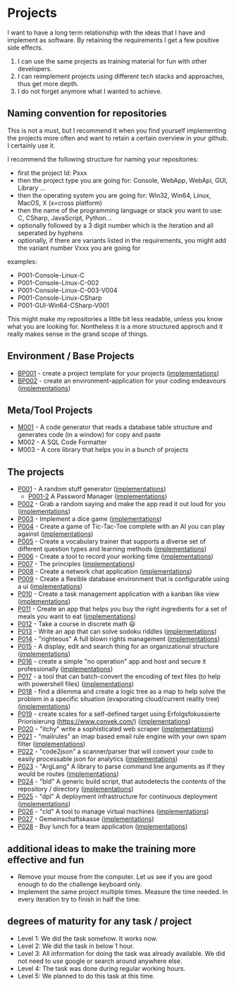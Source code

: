 # Projects

I want to have a long term relationship with the ideas that I have and implement as software.
By retaining the requirements I get a few positive side effects. 
1) I can use the same projects as training material for fun with other developers.
2) I can reimplement projects using different tech stacks and approaches, thus get more depth.
3) I do not forget anymore what I wanted to achieve.

## Naming convention for repositories

This is not a must, but I recommend it when you find yourself implementing the projects more often and want to retain a certain overview in your github. I certainly use it.

I recommend the following structure for naming your repositories:
 - first the project Id: Pxxx
 - then the project type you are going for: Console, WebApp, WebApi, GUI, Library ...
 - then the operating system you are going for: Win32, Win64, Linux, MacOS, X (x=cross platform)
 - then the name of the programming language or stack you want to use: C, CSharp, JavaScript, Python...
 - optionally followed by a 3 digit number which is the iteration
and all seperated by hyphens
 - optionally, if there are variants listed in the requirements, you might add the variant number Vxxx you are going for

examples: 
- P001-Console-Linux-C
- P001-Console-Linux-C-002
- P001-Console-Linux-C-003-V004
- P001-Console-Linux-CSharp
- P001-GUI-Win64-CSharp-V001

This might make my repositories a little bit less readable, unless you know what you are looking for. Nontheless it is a more structured approch and it really makes sense in the grand scope of things.

## Environment / Base Projects
- [BP001](BP001/README.md) - create a project template for your projects ([implementations](BP001/KnownImplementations.md))
- [BP002](BP002/README.md) - create an environment-application for your coding endeavours ([implementations](BP002/KnownImplementations.md))

## Meta/Tool Projects

- [M001](M001/README.md) - A code generator that reads a database table structure and generates code (in a window) for copy and paste
- M002 - A SQL Code Formatter
- M003 - A core library that helps you in a bunch of projects

## The projects

- [P001](P001/README.md) - A random stuff generator ([implementations](P001/KnownImplementations.md))
    - [P001-2](P001-2/README.md) A Password Manager ([implementations](P001-2/KnownImplementations.md))
- [P002](P002/README.md) - Grab a random saying and make the app read it out loud for you ([implementations](P002/KnownImplementations.md))
- [P003](P003/README.md) - Implement a dice game ([implementations](P003/KnownImplementations.md))
- [P004](P004/README.md) - Create a game of Tic-Tac-Toe complete with an AI you can play against ([implementations](P004/KnownImplementations.md))
- [P005](P005/README.md) - Create a vocabulary trainer that supports a diverse set of different question types and learning methods ([implementations](P005/KnownImplementations.md))
- [P006](P006/README.md) - Create a tool to record your working time ([implementations](P006/KnownImplementations.md))
- [P007](P007/README.md) - The principles ([implementations](P007/KnownImplementations.md))
- [P008](P008/README.md) - Create a network chat application ([implementations](P008/KnownImplementations.md))
- [P009](P009/README.md) - Create a flexible database environment that is configurable using a ui ([implementations](P009/KnownImplementations.md))
- [P010](P010/README.md) - Create a task management application with a kanban like view ([implementations](P010/KnownImplementations.md))
- [P011](P011/README.md) - Create an app that helps you buy the right ingredients for a set of meals you want to eat ([implementations](P011/KnownImplementations.md))
- [P012](https://www.youtube.com/watch?v=rdXw7Ps9vxc&list=PLHXZ9OQGMqxersk8fUxiUMSIx0DBqsKZS&index=1) - Take a course in discrete math 😃
- [P013](P013/README.md) - Write an app that can solve sodoku riddles ([implementations](P013/KnownImplementations.md))
- [P014](P014/README.md) - "righteous" A full blown rights management  ([implementations](P014/KnownImplementations.md))
- [P015](P015/README.md) - A display, edit and search thing for an organizational structure ([implementations](P015/KnownImplementations.md))
- [P016](P016/README.md) - create a simple "no operation" app and host and secure it professionally ([implementations](P016/KnownImplementations.md))
- [P017](P017/README.md) - a tool that can batch-convert the encoding of text files (to help with powershell files) ([implementations](P017/KnownImplementations.md))
- [P018](P018/README.md) - find a dilemma and create a logic tree as a map to help solve the problem in a specific situation (evaporating cloud/current reality tree) ([implementations](P018/KnownImplementations.md))
- [P019](P019/README.md) - create scales for a self-defined target using Erfolgsfokussierte Priorisierung (https://www.convek.com/) ([implementations](P019/KnownImplementations.md))
- [P020](P020/README.md) - "itchy" write a sophisticated web scraper ([implementations](P020/KnownImplementations.md))
- [P021](P021/README.md) - "mailrules" an imap based email rule engine with your own spam filter ([implementations](P021/KnownImplementations.md))
- [P022](P022/README.md) - "code2json" a scanner/parser that will convert your code to easily processable json for analytics ([implementations](P022/KnownImplementations.md))
- [P023](P023/README.md) - "ArgLang" A library to parse command line arguments as if they would be routes ([implementations](P023/KnownImplementations.md))
- [P024](P024/README.md) - "bld" A generic build script, that autodetects the contents of the repository / directory ([implementations](P024/KnownImplementations.md))
- [P025](P025/README.md) - "dpl" A deployment infrastructure for continuous deployment ([implementations](P025/KnownImplementations.md))
- [P026](P026/README.md) - "cld" A tool to manage virtual machines ([implementations](P026/KnownImplementations.md))
- [P027](P027/README.md) - Gemeinschaftskasse ([implementations](P027/KnownImplementations.md))
- [P028](P028/README.md) - Buy lunch for a team application ([implementations](P028/KnownImplementations.md))


## additional ideas to make the training more effective and fun

- Remove your mouse from the computer. Let us see if you are good enough to do the challenge keyboard only.
- Implement the same project multiple times. Measure the time needed. In every iteration try to finish in half the time.

## degrees of maturity for any task / project

- Level 1: We did the task somehow. It works now. 
- Level 2: We did the task in below 1 hour.
- Level 3: All information for doing the task was already available. We did not need to use google or search around anywhere else.
- Level 4: The task was done during regular working hours.
- Level 5: We planned to do this task at this time.




